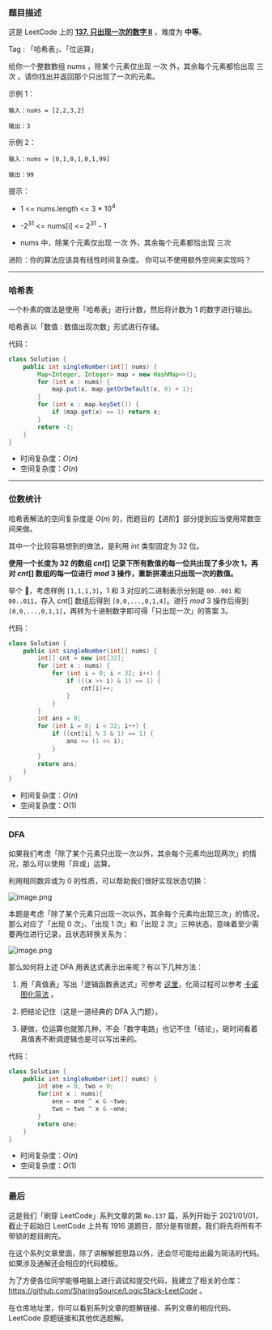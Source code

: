 ### 题目描述

这是 LeetCode 上的 **[137. 只出现一次的数字 II](https://leetcode-cn.com/problems/single-number-ii/solution/gong-shui-san-xie-yi-ti-san-jie-ha-xi-bi-fku8/)** ，难度为 **中等**。

Tag : 「哈希表」、「位运算」



给你一个整数数组 nums ，除某个元素仅出现 一次 外，其余每个元素都恰出现 三次 。请你找出并返回那个只出现了一次的元素。


示例 1：
```
输入：nums = [2,2,3,2]

输出：3
```
示例 2：
```
输入：nums = [0,1,0,1,0,1,99]

输出：99
```

提示：
* 1 <= nums.length <= 3 * $10^4$

* -$2^{31}$ <= nums[i] <= $2^{31}$ - 1

* nums 中，除某个元素仅出现 一次 外，其余每个元素都恰出现 三次

  

进阶：你的算法应该具有线性时间复杂度。 你可以不使用额外空间来实现吗？



---

### 哈希表

一个朴素的做法是使用「哈希表」进行计数，然后将计数为 $1$ 的数字进行输出。

哈希表以「数值 : 数值出现次数」形式进行存储。

代码：
```Java []
class Solution {
    public int singleNumber(int[] nums) {
        Map<Integer, Integer> map = new HashMap<>();
        for (int x : nums) {
            map.put(x, map.getOrDefault(x, 0) + 1);
        }
        for (int x : map.keySet()) {
            if (map.get(x) == 1) return x;
        }
        return -1;
    }
}
```
* 时间复杂度：$O(n)$
* 空间复杂度：$O(n)$

---

### 位数统计 

哈希表解法的空间复杂度是 $O(n)$ 的，而题目的【进阶】部分提到应当使用常数空间来做。

其中一个比较容易想到的做法，是利用 $int$ 类型固定为 $32$ 位。

**使用一个长度为 $32$ 的数组 $cnt[]$ 记录下所有数值的每一位共出现了多少次 $1$，再对 $cnt[]$ 数组的每一位进行 $mod$ $3$ 操作，重新拼凑出只出现一次的数值。**

举个 🌰，考虑样例 `[1,1,1,3]`，$1$ 和 $3$ 对应的二进制表示分别是 `00..001` 和 `00..011`，存入 $cnt[]$ 数组后得到 `[0,0,...,0,1,4]`。进行 $mod$ $3$ 操作后得到 `[0,0,...,0,1,1]`，再转为十进制数字即可得「只出现一次」的答案 $3$。

代码：
```Java []
class Solution {
    public int singleNumber(int[] nums) {
        int[] cnt = new int[32];
        for (int x : nums) {
            for (int i = 0; i < 32; i++) {
                if (((x >> i) & 1) == 1) {
                    cnt[i]++;
                }
            }
        }
        int ans = 0;
        for (int i = 0; i < 32; i++) {
            if ((cnt[i] % 3 & 1) == 1) {
                ans += (1 << i);
            }
        }
        return ans;
    }
}
```
* 时间复杂度：$O(n)$
* 空间复杂度：$O(1)$

---

### DFA

如果我们考虑「除了某个元素只出现一次以外，其余每个元素均出现两次」的情况，那么可以使用「异或」运算。

利用相同数异或为 0 的性质，可以帮助我们很好实现状态切换：

![image.png](https://pic.leetcode-cn.com/1619711233-IMBWOM-image.png)

本题是考虑「除了某个元素只出现一次以外，其余每个元素均出现三次」的情况，那么对应了「出现 0 次」、「出现 1 次」和「出现 2 次」三种状态，意味着至少需要两位进行记录，且状态转换关系为：

![image.png](https://pic.leetcode-cn.com/1619711751-eNDISi-image.png)

那么如何将上述 DFA 用表达式表示出来呢？有以下几种方法：

1. 用「真值表」写出「逻辑函数表达式」可参考 [这里](https://wenku.baidu.com/view/e9460ad96729647d27284b73f242336c1eb930f0.html)，化简过程可以参考 [卡诺图化简法](https://baike.baidu.com/item/%E5%8D%A1%E8%AF%BA%E5%9B%BE%E5%8C%96%E7%AE%80%E6%B3%95) 。

2. 把结论记住（这是一道经典的 DFA 入门题）。

3. 硬做，位运算也就那几种，不会「数字电路」也记不住「结论」，砸时间看着真值表不断调逻辑也是可以写出来的。


代码：
```Java []
class Solution {
    public int singleNumber(int[] nums) {
        int one = 0, two = 0;
        for(int x : nums){
            one = one ^ x & ~two;
            two = two ^ x & ~one;
        }
        return one;
    }
}
```
* 时间复杂度：$O(n)$
* 空间复杂度：$O(1)$


---

### 最后

这是我们「刷穿 LeetCode」系列文章的第 `No.137` 篇，系列开始于 2021/01/01，截止于起始日 LeetCode 上共有 1916 道题目，部分是有锁题，我们将先将所有不带锁的题目刷完。

在这个系列文章里面，除了讲解解题思路以外，还会尽可能给出最为简洁的代码。如果涉及通解还会相应的代码模板。

为了方便各位同学能够电脑上进行调试和提交代码，我建立了相关的仓库：https://github.com/SharingSource/LogicStack-LeetCode 。

在仓库地址里，你可以看到系列文章的题解链接、系列文章的相应代码、LeetCode 原题链接和其他优选题解。

